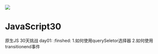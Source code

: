 ![](https://javascript30.com/images/JS3-social-share.png)

# JavaScript30

原生JS 30天挑战
day01: :finshed:
1.如何使用querySeletor选择器
2.如何使用transitionend事件